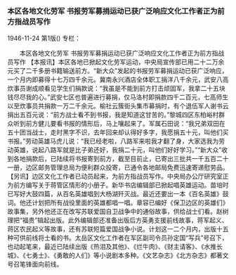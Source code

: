 ### 本区各地文化劳军  书报劳军募捐运动已获广泛响应文化工作者正为前方指战员写作

1946-11-24
第1版()
专栏：

　　本区各地文化劳军
    书报劳军募捐运动已获广泛响应文化工作者正为前方指战员写作
    【本报讯】本区各地已掀起文化劳军运动，中央局宣传部已用二十二万余元买了二千多册书籍输送前方。“新大众”发起的书报劳军募捐运动已获广泛响应，一个月内即募得十七万四千余元。冀南永兴酒店全体职工捐洋八千余元，武安八高炊事员谢成顺看见学生们捐款说：“我虽是不能到前方打击顽固军，我拿二十五块钱尽尽我的心。”武安七区也普遍进行募捐，仅马洛村即捐款四千二百元，七高师生以至炊事员共捐款一万二千余元。榆社云簇街头集市募捐时，有个退伍军人谢书云捐出五百元说：“前方战士看不到书报，我是知道这甘苦的。”黎城四区东柏峪村群众听到前方健儿要看书报的情形后，马上嚷起来了。军属石田说：“我兄弟双田在五十团当战士，走时黑字不识，去年回来却认得好多字，我愿捐五十元，叫他们买书报。”劳动英雄马虎儿说：“我已经老啦，八路军来啦我才翻了身，大家选我为劳动英雄，说起八路军就是比子弟还好，我捐二十元，叫他们好好学习。”“新大众”收到各地捐款后，已陆续将书报寄到前方，截至目前止，已寄出三批共一千五百二十一册，边区邮务管理总局为便利群众投寄，已通令各地邮局免费迅速寄递慰劳品。
    【另讯】边区文化工作者已动员起来，为前方指战员写作。中央局办公厅研究室正为前方编写关于蒋管区情形的小册子。新华书店编辑部已掀起唱英雄运动。苗培时已写好大鼓四篇，从百名英雄唱到大杨湖歼灭战。最近还要出一本《百名英雄》鼓词。他还计划把所有战役里面的英雄都唱一唱。章容已编好《保卫边区的英雄们》故事集，另外他还正在改写苏联爱国自卫战争中的通俗故事，供给战士们看。赵树理把“福贵”辑起出版。此外编辑部还准备出版后方英勇支援前线故事，蒋军起义、蒋区农民起义等故事，还有苏联短篇爱国战争小说。计划这一二个月内，出版十五种可供前线将士看的书。太岳区文化工作者在军区副司令员孙定国“写兵”号召下，也动起笔来，最近已陆续出版《热泪及其他》、《烂牛肉》、《财主请客》、《水推长城》、《七勇士》、《勇敢的人们》等小说剧本多种。《文艺杂志》《北方杂志》都著文号召笔锋面向前线。
